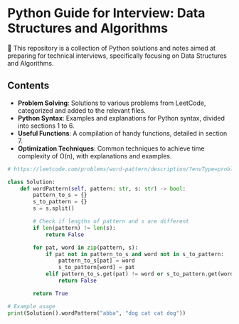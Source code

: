 # Python Guide for Interview: Data Structures and Algorithms

📌 This repository is a collection of Python solutions and notes aimed at preparing for technical interviews, specifically focusing on Data Structures and Algorithms.

## Contents

- **Problem Solving**: Solutions to various problems from LeetCode, categorized and added to the relevant files.
- **Python Syntax**: Examples and explanations for Python syntax, divided into sections 1 to 6.
- **Useful Functions**: A compilation of handy functions, detailed in section 7.
- **Optimization Techniques**: Common techniques to achieve time complexity of O(n), with explanations and examples.

```python
# https://leetcode.com/problems/word-pattern/description/?envType=problem-list-v2&envId=hash-table

class Solution:
    def wordPattern(self, pattern: str, s: str) -> bool:
        pattern_to_s = {}
        s_to_pattern = {}
        s = s.split()

        # Check if lengths of pattern and s are different
        if len(pattern) != len(s):
            return False

        for pat, word in zip(pattern, s):
            if pat not in pattern_to_s and word not in s_to_pattern:
                pattern_to_s[pat] = word
                s_to_pattern[word] = pat
            elif pattern_to_s.get(pat) != word or s_to_pattern.get(word) != pat:
                return False

        return True

# Example usage
print(Solution().wordPattern("abba", "dog cat cat dog"))
```
